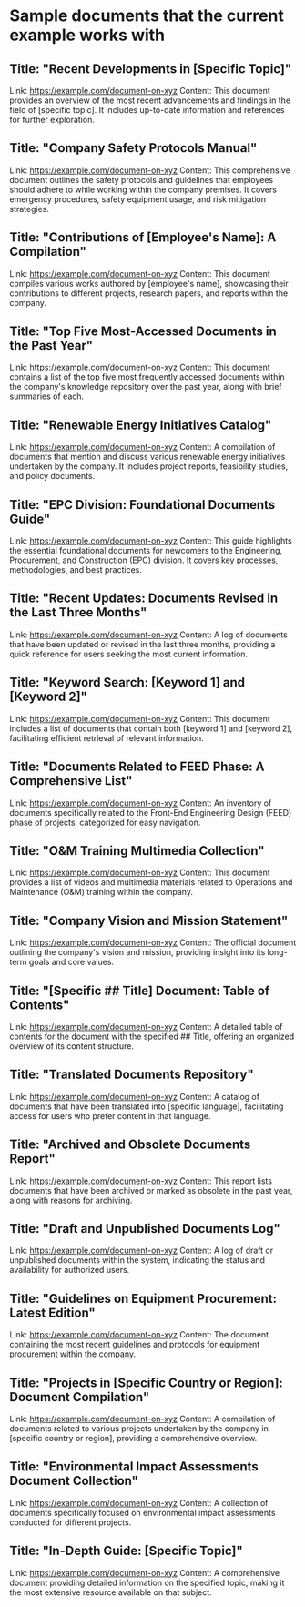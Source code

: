# Sample documents that the current example works with 

## Title: "Recent Developments in [Specific Topic]"
Link: https://example.com/document-on-xyz
Content: This document provides an overview of the most recent advancements and findings in the field of [specific topic]. It includes up-to-date information and references for further exploration.

## Title: "Company Safety Protocols Manual"
Link: https://example.com/document-on-xyz
Content: This comprehensive document outlines the safety protocols and guidelines that employees should adhere to while working within the company premises. It covers emergency procedures, safety equipment usage, and risk mitigation strategies.

## Title: "Contributions of [Employee's Name]: A Compilation"
Link: https://example.com/document-on-xyz
Content: This document compiles various works authored by [employee's name], showcasing their contributions to different projects, research papers, and reports within the company.

## Title: "Top Five Most-Accessed Documents in the Past Year"
Link: https://example.com/document-on-xyz
Content: This document contains a list of the top five most frequently accessed documents within the company's knowledge repository over the past year, along with brief summaries of each.

## Title: "Renewable Energy Initiatives Catalog"
Link: https://example.com/document-on-xyz
Content: A compilation of documents that mention and discuss various renewable energy initiatives undertaken by the company. It includes project reports, feasibility studies, and policy documents.

## Title: "EPC Division: Foundational Documents Guide"
Link: https://example.com/document-on-xyz
Content: This guide highlights the essential foundational documents for newcomers to the Engineering, Procurement, and Construction (EPC) division. It covers key processes, methodologies, and best practices.

## Title: "Recent Updates: Documents Revised in the Last Three Months"
Link: https://example.com/document-on-xyz
Content: A log of documents that have been updated or revised in the last three months, providing a quick reference for users seeking the most current information.

## Title: "Keyword Search: [Keyword 1] and [Keyword 2]"
Link: https://example.com/document-on-xyz
Content: This document includes a list of documents that contain both [keyword 1] and [keyword 2], facilitating efficient retrieval of relevant information.

## Title: "Documents Related to FEED Phase: A Comprehensive List"
Link: https://example.com/document-on-xyz
Content: An inventory of documents specifically related to the Front-End Engineering Design (FEED) phase of projects, categorized for easy navigation.

## Title: "O&M Training Multimedia Collection"
Link: https://example.com/document-on-xyz
Content: This document provides a list of videos and multimedia materials related to Operations and Maintenance (O&M) training within the company.

## Title: "Company Vision and Mission Statement"
Link: https://example.com/document-on-xyz
Content: The official document outlining the company's vision and mission, providing insight into its long-term goals and core values.

## Title: "[Specific ## Title] Document: Table of Contents"
Link: https://example.com/document-on-xyz
Content: A detailed table of contents for the document with the specified ## Title, offering an organized overview of its content structure.

## Title: "Translated Documents Repository"
Link: https://example.com/document-on-xyz
Content: A catalog of documents that have been translated into [specific language], facilitating access for users who prefer content in that language.

## Title: "Archived and Obsolete Documents Report"
Link: https://example.com/document-on-xyz
Content: This report lists documents that have been archived or marked as obsolete in the past year, along with reasons for archiving.

## Title: "Draft and Unpublished Documents Log"
Link: https://example.com/document-on-xyz
Content: A log of draft or unpublished documents within the system, indicating the status and availability for authorized users.

## Title: "Guidelines on Equipment Procurement: Latest Edition"
Link: https://example.com/document-on-xyz
Content: The document containing the most recent guidelines and protocols for equipment procurement within the company.

## Title: "Projects in [Specific Country or Region]: Document Compilation"
Link: https://example.com/document-on-xyz
Content: A compilation of documents related to various projects undertaken by the company in [specific country or region], providing a comprehensive overview.

## Title: "Environmental Impact Assessments Document Collection"
Link: https://example.com/document-on-xyz
Content: A collection of documents specifically focused on environmental impact assessments conducted for different projects.

## Title: "In-Depth Guide: [Specific Topic]"
Link: https://example.com/document-on-xyz
Content: A comprehensive document providing detailed information on the specified topic, making it the most extensive resource available on that subject.